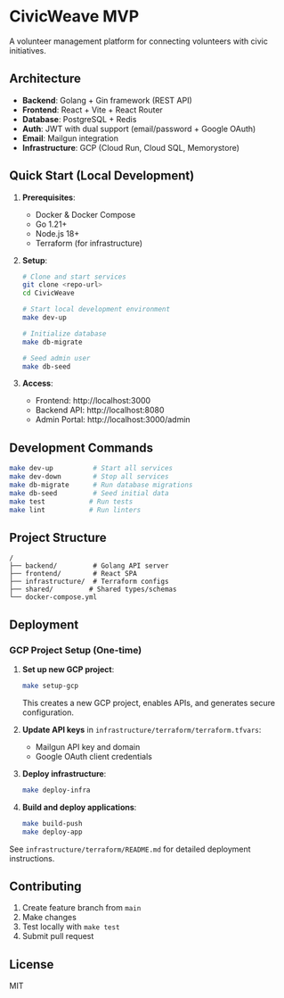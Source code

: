 # CivicWeave MVP

A volunteer management platform for connecting volunteers with civic initiatives.

## Architecture

- **Backend**: Golang + Gin framework (REST API)
- **Frontend**: React + Vite + React Router
- **Database**: PostgreSQL + Redis
- **Auth**: JWT with dual support (email/password + Google OAuth)
- **Email**: Mailgun integration
- **Infrastructure**: GCP (Cloud Run, Cloud SQL, Memorystore)

## Quick Start (Local Development)

1. **Prerequisites**:
   - Docker & Docker Compose
   - Go 1.21+
   - Node.js 18+
   - Terraform (for infrastructure)

2. **Setup**:
   ```bash
   # Clone and start services
   git clone <repo-url>
   cd CivicWeave
   
   # Start local development environment
   make dev-up
   
   # Initialize database
   make db-migrate
   
   # Seed admin user
   make db-seed
   ```

3. **Access**:
   - Frontend: http://localhost:3000
   - Backend API: http://localhost:8080
   - Admin Portal: http://localhost:3000/admin

## Development Commands

```bash
make dev-up          # Start all services
make dev-down        # Stop all services
make db-migrate      # Run database migrations
make db-seed         # Seed initial data
make test           # Run tests
make lint           # Run linters
```

## Project Structure

```
/
├── backend/         # Golang API server
├── frontend/        # React SPA
├── infrastructure/  # Terraform configs
├── shared/         # Shared types/schemas
└── docker-compose.yml
```

## Deployment

### GCP Project Setup (One-time)

1. **Set up new GCP project**:
   ```bash
   make setup-gcp
   ```
   This creates a new GCP project, enables APIs, and generates secure configuration.

2. **Update API keys** in `infrastructure/terraform/terraform.tfvars`:
   - Mailgun API key and domain
   - Google OAuth client credentials

3. **Deploy infrastructure**:
   ```bash
   make deploy-infra
   ```

4. **Build and deploy applications**:
   ```bash
   make build-push
   make deploy-app
   ```

See `infrastructure/terraform/README.md` for detailed deployment instructions.

## Contributing

1. Create feature branch from `main`
2. Make changes
3. Test locally with `make test`
4. Submit pull request

## License

MIT
